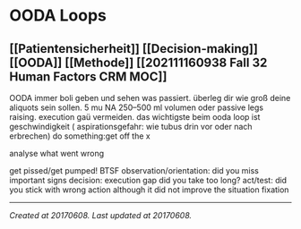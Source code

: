 # OODA Loops
 [[Patientensicherheit]] [[Decision-making]] [[OODA]] [[Methode]] [[202111160938 Fall 32 Human Factors CRM MOC]]
---



OODA immer boli geben und sehen was passiert. überleg dir wie groß deine aliquots sein sollen. 5 mu NA 250–500 ml volumen oder passive legs raising. execution gaü vermeiden. das wichtigste beim ooda loop ist geschwindigkeit ( aspirationsgefahr: wie tubus drin vor oder nach erbrechen) do something:get off the x

analyse what went wrong

get pissed/get pumped! BTSF observation/orientation: did you miss important signs decision: execution gap did you take too long? act/test: did you stick with wrong action although it did not improve the situation fixation

---

_Created at 20170608._
_Last updated at 20170608._



